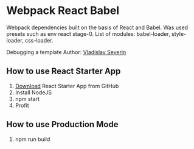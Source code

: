 # Webpack React Babel

Webpack dependencies built on the basis of React and Babel. Was used presets such as env react stage-0. List of modules: babel-loader, style-loader, css-loader.

Debugging a template
Author: [Vladislav Severin](http://vsimdevel.ru/)

How to use React Starter App
----------------------------------
1. [Download](https://github.com/Mikees23/Webpack-React-Babel.git) React Starter App from GitHub
2. Install NodeJS
3. npm start
4. Profit

How to use Production Mode
----------------------------------
1. npm run build
